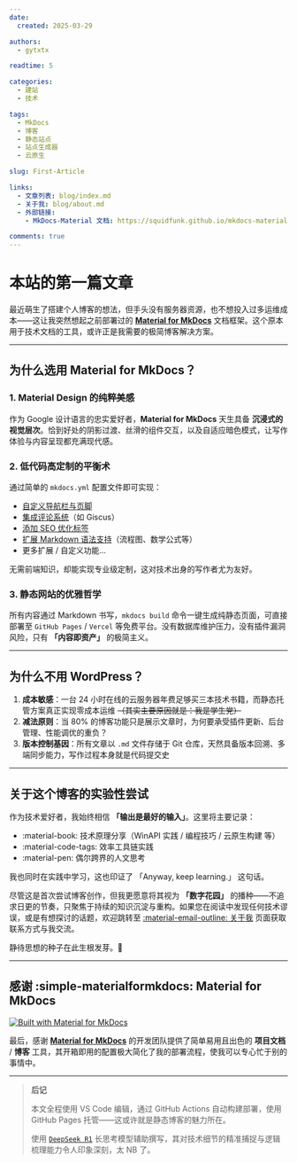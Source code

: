 ```yaml
---
date:
  created: 2025-03-29

authors:
  - gytxtx

readtime: 5

categories:
  - 建站
  - 技术

tags:
  - MkDocs
  - 博客
  - 静态站点
  - 站点生成器
  - 云原生

slug: First-Article

links:
  - 文章列表: blog/index.md
  - 关于我: blog/about.md
  - 外部链接:
    - MkDocs-Material 文档: https://squidfunk.github.io/mkdocs-material/

comments: true
---
```


# 本站的第一篇文章

最近萌生了搭建个人博客的想法，但手头没有服务器资源，也不想投入过多运维成本——这让我突然想起之前部署过的 **[Material for MkDocs](https://github.com/squidfunk/mkdocs-material/)** 文档框架。这个原本用于技术文档的工具，或许正是我需要的极简博客解决方案。

<!-- more -->

---

## 为什么选用 Material for MkDocs？

### 1. Material Design 的纯粹美感
作为 Google 设计语言的忠实爱好者，**Material for MkDocs** 天生具备 **沉浸式的视觉层次**。恰到好处的阴影过渡、丝滑的组件交互，以及自适应暗色模式，让写作体验与内容呈现都充满现代感。

### 2. 低代码高定制的平衡术
通过简单的 `mkdocs.yml` 配置文件即可实现：

- [自定义导航栏与页脚](https://squidfunk.github.io/mkdocs-material/setup/)
- [集成评论系统](https://squidfunk.github.io/mkdocs-material/setup/adding-a-comment-system/)（如 Giscus）
- [添加 SEO 优化标签](https://squidfunk.github.io/mkdocs-material/setup/setting-up-tags/)
- [扩展 Markdown 语法支持](https://squidfunk.github.io/mkdocs-material/reference/)（流程图、数学公式等）
- 更多扩展 / 自定义功能...

无需前端知识，却能实现专业级定制，这对技术出身的写作者尤为友好。

### 3. 静态网站的优雅哲学
所有内容通过 Markdown 书写，`mkdocs build` 命令一键生成纯静态页面，可直接部署至 `GitHub Pages` / `Vercel` 等免费平台。没有数据库维护压力，没有插件漏洞风险，只有 **「内容即资产」** 的极简主义。

---

## 为什么不用 WordPress？
1. **成本敏感**：一台 24 小时在线的云服务器年费足够买三本技术书籍，而静态托管方案真正实现零成本运维 ~~（其实主要原因就是：我是学生党）~~
2. **减法原则**：当 80% 的博客功能只是展示文章时，为何要承受插件更新、后台管理、性能调优的重负？
3. **版本控制基因**：所有文章以 `.md` 文件存储于 Git 仓库，天然具备版本回溯、多端同步能力，写作过程本身就是代码提交史

---

## 关于这个博客的实验性尝试
作为技术爱好者，我始终相信 **「输出是最好的输入」**。这里将主要记录：

- :material-book: 技术原理分享（WinAPI 实践 / 编程技巧 / 云原生构建 等）
- :material-code-tags: 效率工具链实践
- :material-pen: 偶尔跨界的人文思考

我也同时在实践中学习，这也印证了 「Anyway, keep learning.」 这句话。

尽管这是首次尝试博客创作，但我更愿意将其视为 **「数字花园」** 的播种——不追求日更的节奏，只聚焦于持续的知识沉淀与重构。如果您在阅读中发现任何技术谬误，或是有想探讨的话题，欢迎跳转至 [:material-email-outline: 关于我](https://gytxtx-blog.pages.dev/blog/about/) 页面获取联系方式与我交流。

静待思想的种子在此生根发芽。🌱

---

## 感谢 :simple-materialformkdocs: Material for MkDocs
[![Built with Material for MkDocs](https://img.shields.io/badge/Material_for_MkDocs-526CFE?style=for-the-badge&logo=MaterialForMkDocs&logoColor=white)](https://squidfunk.github.io/mkdocs-material/)

最后，感谢 **[Material for MkDocs](https://github.com/squidfunk/mkdocs-material/)** 的开发团队提供了简单易用且出色的 **项目文档** / **博客** 工具，其开箱即用的配置极大简化了我的部署流程，使我可以专心忙于别的事情中。

---

> **后记**
>
> 本文全程使用 VS Code 编辑，通过 GitHub Actions 自动构建部署，使用 GitHub Pages 托管——这或许就是静态博客的魅力所在。
>
> 使用 [`DeepSeek R1`](https://www.deepseek.com/) 长思考模型辅助撰写，其对技术细节的精准捕捉与逻辑梳理能力令人印象深刻，太 NB 了。
